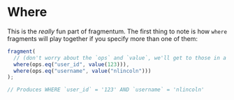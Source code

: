 # Where

This is the _really_ fun part of fragmentum. The first thing to note is how `where` fragments will play together
if you specify more than one of them:

```js
fragment(
  // (don't worry about the `ops` and `value`, we'll get to those in a sec)
  where(ops.eq("user_id", value(123))),
  where(ops.eq("username", value("nlincoln")))
);

// Produces WHERE `user_id` = '123' AND `username` = 'nlincoln'
```
